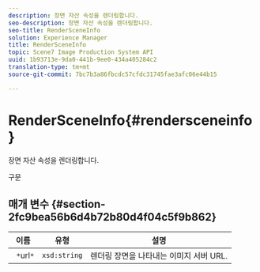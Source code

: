 ```yaml
---
description: 장면 자산 속성을 렌더링합니다.
seo-description: 장면 자산 속성을 렌더링합니다.
seo-title: RenderSceneInfo
solution: Experience Manager
title: RenderSceneInfo
topic: Scene7 Image Production System API
uuid: 1b93713e-9da0-441b-9ee0-434a405284c2
translation-type: tm+mt
source-git-commit: 7bc7b3a86fbcdc57cfdc31745fae3afc06e44b15

---
```



# RenderSceneInfo{#rendersceneinfo}

장면 자산 속성을 렌더링합니다.

구문

## 매개 변수 {#section-2fc9bea56b6d4b72b80d4f04c5f9b862}

| 이름 | 유형 | 설명 |
|---|---|---|
| ` *`url`*` | `xsd:string` | 렌더링 장면을 나타내는 이미지 서버 URL. |

